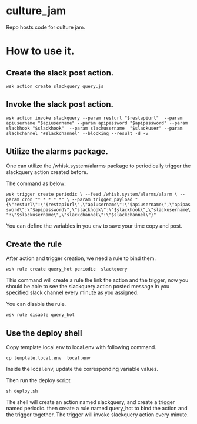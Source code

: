 # culture_jam
Repo hosts code for culture jam.


# How to use it.

## Create the slack post action.

`wsk action create slackquery query.js`
 
## Invoke the slack post action.

`wsk action invoke slackquery --param resturl "$restapiurl"  --param apiusername "$apiusername" --param apipassword "$apipassword" --param slackhook "$slackhook"  --param slackusername  "$slackuser" --param slackchannel "#slackchannel" --blocking --result -d -v`

## Utilize the alarms package.

One can utilize the /whisk.system/alarms package to periodically trigger the slackquery action created before.

The command as below:

`wsk trigger create periodic \
  --feed /whisk.system/alarms/alarm \
  --param cron "* * * * *" \
  --param trigger_payload "{\"resturl\":\"$restapiurl\",\"apiusername\":\"$apiusername\",\"apipassword\":\"$apipassword\",\"slackhook\":\"$slackhook\",\"slackusername\":\"$slackusername\",\"slackchannel\":\"$slackchannel\"}"`

You can define the variables in you env to save your time copy and post.

## Create the rule
After action and trigger creation, we need a rule to bind them.

`wsk rule create query_hot periodic  slackquery`

This command will create a rule the link the action and the trigger, now you should be able to see
the slackquery action posted message in you specified slack channel every minute as you assigned.

You can disable the rule.

`wsk rule disable query_hot`

## Use the deploy shell

Copy template.local.env to local.env with following command.

`cp template.local.env  local.env`

Inside the local.env, update the corresponding variable values.

Then run the deploy script

`sh deploy.sh`

The shell will create an action named slackquery, and create a trigger named periodic. then
create a rule named query_hot to bind the action and the trigger together. The trigger will
invoke slackquery action every minute.
